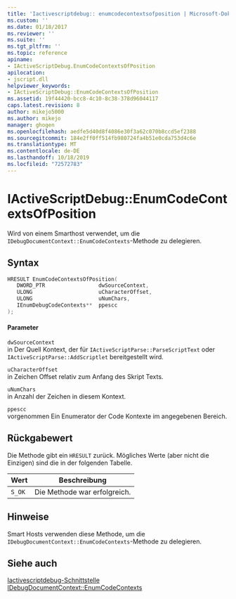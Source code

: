```yaml
---
title: 'Iactivescriptdebug:: enumcodecontextsofposition | Microsoft-Dokumentation'
ms.custom: ''
ms.date: 01/18/2017
ms.reviewer: ''
ms.suite: ''
ms.tgt_pltfrm: ''
ms.topic: reference
apiname:
- IActiveScriptDebug.EnumCodeContextsOfPosition
apilocation:
- jscript.dll
helpviewer_keywords:
- IActiveScriptDebug::EnumCodeContextsOfPosition
ms.assetid: 19f44420-bcc8-4c10-8c38-378d96044117
caps.latest.revision: 8
author: mikejo5000
ms.author: mikejo
manager: ghogen
ms.openlocfilehash: aedfe5d40d8f4086e30f3a62c070b8ccd5ef2388
ms.sourcegitcommit: 184e2ff0ff514fb980724fa4b51e0cda753d4c6e
ms.translationtype: MT
ms.contentlocale: de-DE
ms.lasthandoff: 10/18/2019
ms.locfileid: "72572783"
---
```

# <a name="iactivescriptdebugenumcodecontextsofposition"></a>IActiveScriptDebug::EnumCodeContextsOfPosition
Wird von einem Smarthost verwendet, um die `IDebugDocumentContext::EnumCodeContexts`-Methode zu delegieren.  
  
## <a name="syntax"></a>Syntax  
  
```cpp
HRESULT EnumCodeContextsOfPosition(  
   DWORD_PTR                 dwSourceContext,  
   ULONG                     uCharacterOffset,  
   ULONG                     uNumChars,  
   IEnumDebugCodeContexts**  ppescc  
);  
```  
  
#### <a name="parameters"></a>Parameter  
 `dwSourceContext`  
 in Der Quell Kontext, der für `IActiveScriptParse::ParseScriptText` oder `IActiveScriptParse::AddScriptlet` bereitgestellt wird.  
  
 `uCharacterOffset`  
 in Zeichen Offset relativ zum Anfang des Skript Texts.  
  
 `uNumChars`  
 in Anzahl der Zeichen in diesem Kontext.  
  
 `ppescc`  
 vorgenommen Ein Enumerator der Code Kontexte im angegebenen Bereich.  
  
## <a name="return-value"></a>Rückgabewert  
 Die Methode gibt ein `HRESULT` zurück. Mögliches Werte (aber nicht die Einzigen) sind die in der folgenden Tabelle.  
  
|Wert|Beschreibung|  
|-----------|-----------------|  
|`S_OK`|Die Methode war erfolgreich.|  
  
## <a name="remarks"></a>Hinweise  
 Smart Hosts verwenden diese Methode, um die `IDebugDocumentContext::EnumCodeContexts`-Methode zu delegieren.  
  
## <a name="see-also"></a>Siehe auch  
 [Iactivescriptdebug-Schnittstelle](../../winscript/reference/iactivescriptdebug-interface.md)    
 [IDebugDocumentContext::EnumCodeContexts](../../winscript/reference/idebugdocumentcontext-enumcodecontexts.md)
